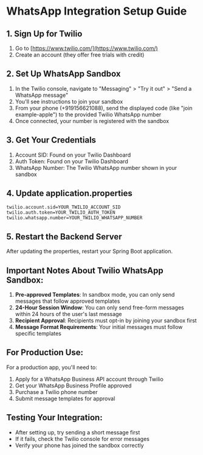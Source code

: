 # WhatsApp Integration Setup Guide

## 1. Sign Up for Twilio

1. Go to [https://www.twilio.com/](https://www.twilio.com/)
2. Create an account (they offer free trials with credit)

## 2. Set Up WhatsApp Sandbox

1. In the Twilio console, navigate to "Messaging" > "Try it out" > "Send a WhatsApp message"
2. You'll see instructions to join your sandbox
3. From your phone (+919156621088), send the displayed code (like "join example-apple") to the provided Twilio WhatsApp number
4. Once connected, your number is registered with the sandbox

## 3. Get Your Credentials

1. Account SID: Found on your Twilio Dashboard
2. Auth Token: Found on your Twilio Dashboard
3. WhatsApp Number: The Twilio WhatsApp number shown in your sandbox

## 4. Update application.properties

```properties
twilio.account.sid=YOUR_TWILIO_ACCOUNT_SID
twilio.auth.token=YOUR_TWILIO_AUTH_TOKEN
twilio.whatsapp.number=YOUR_TWILIO_WHATSAPP_NUMBER
```

## 5. Restart the Backend Server

After updating the properties, restart your Spring Boot application.

## Important Notes About Twilio WhatsApp Sandbox:

1. **Pre-approved Templates**: In sandbox mode, you can only send messages that follow approved templates
2. **24-Hour Session Window**: You can only send free-form messages within 24 hours of the user's last message
3. **Recipient Approval**: Recipients must opt-in by joining your sandbox first
4. **Message Format Requirements**: Your initial messages must follow specific templates

## For Production Use:

For a production app, you'll need to:

1. Apply for a WhatsApp Business API account through Twilio
2. Get your WhatsApp Business Profile approved
3. Purchase a Twilio phone number
4. Submit message templates for approval

## Testing Your Integration:

- After setting up, try sending a short message first
- If it fails, check the Twilio console for error messages
- Verify your phone has joined the sandbox correctly
